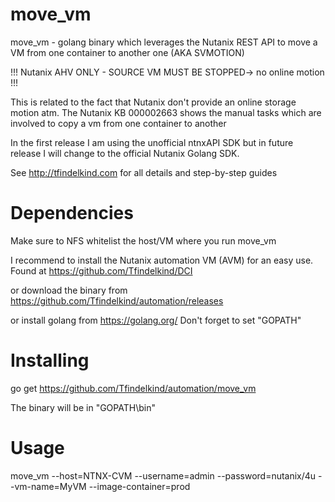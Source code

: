 # move_vm

move_vm - golang binary which leverages the Nutanix REST API to move a VM from one container to another one (AKA SVMOTION)

!!! Nutanix AHV ONLY - SOURCE VM MUST BE STOPPED-> no online motion !!! 

This is related to the fact that Nutanix don't provide an online storage motion atm. 
The Nutanix KB 000002663 shows the manual tasks which are involved to copy a vm from one container to another

In the first release I am using the unofficial ntnxAPI SDK but in future release I will change to the official Nutanix Golang SDK.

See http://tfindelkind.com for all details and step-by-step guides

# Dependencies
Make sure to NFS whitelist the host/VM where you run move_vm

I recommend to install the Nutanix automation VM (AVM) for an easy use. 
Found at https://github.com/Tfindelkind/DCI

or download the binary from https://github.com/Tfindelkind/automation/releases

or install golang from https://golang.org/ 
Don't forget to set "GOPATH"

# Installing

go get https://github.com/Tfindelkind/automation/move_vm

The binary will be in "GOPATH\bin"

# Usage

move_vm --host=NTNX-CVM --username=admin --password=nutanix/4u --vm-name=MyVM --image-container=prod

